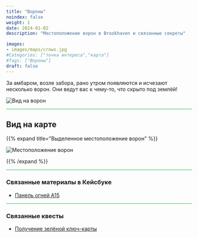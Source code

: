 ```yaml
---
title: "Вороны"
noindex: false
weight: 1
date: 2024-01-02
description: "Местоположение ворон в Brookhaven и связанные секреты"

images:
- images/maps/crows.jpg
#Categories: ["точка интереса","карта"]
#Tags: ["Вороны"]
draft: false
--- 
```


За амбаром, возле забора, рано утром появляются и исчезают несколько ворон. Они ведут вас к чему-то, что скрыто под землёй!

![Вид на ворон](/images/maps/crows.jpg)

<hr style="background-color: #28b44c" size=8>

## Вид на карте

{{% expand title="Выделенное местоположение ворон" %}}

![Местоположение ворон](/images/maps/crows.png)

{{% /expand %}}

<hr style="background-color: #28b44c" size=8>

### Связанные материалы в Кейсбуке

- [Панель огней A15](/casebook/light_panel/#a15)

<hr style="background-color: #28b44c" size=8>

### Связанные квесты

- [Получение зелёной ключ-карты](/lore/special_tools/green_key_card)
